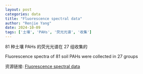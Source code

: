 ```yaml
---
layout: post
categories: data
title: "Fluorescence spectral data"
author: "Renjie Yang"
date: 2024-10-09
tags: ['土壤', 'PAHs', '荧光光谱', '收集']
---
```


81 种土壤 PAHs 的荧光光谱在 27 组收集的

Fluorescence spectra of 81 soil PAHs were collected in 27 groups

资源链接: [Fluorescence spectral data](https://doi.org/10.57760/sciencedb.14414)
